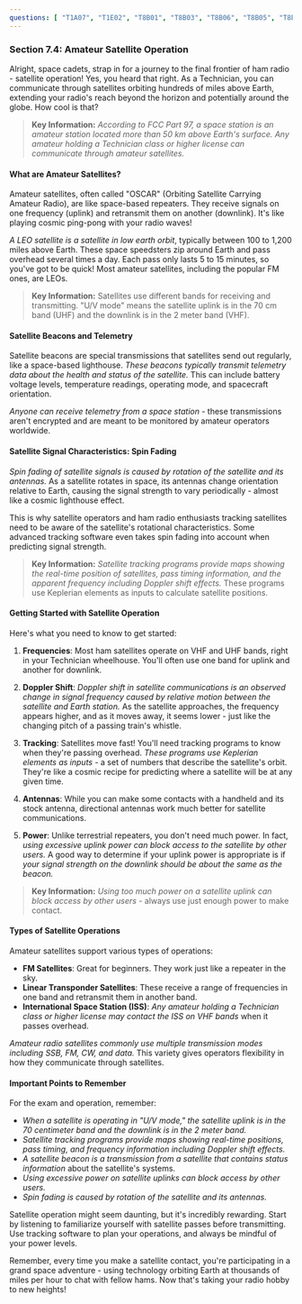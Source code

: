 ```yaml
---
questions: [ "T1A07", "T1E02", "T8B01", "T8B03", "T8B06", "T8B05", "T8B04", "T8B09", "T8B11", "T1B02", "T8B02", "T8B07", "T8B08", "T8B10", "T8B12" ]
---
```


### Section 7.4: Amateur Satellite Operation

Alright, space cadets, strap in for a journey to the final frontier of ham radio - satellite operation! Yes, you heard that right. As a Technician, you can communicate through satellites orbiting hundreds of miles above Earth, extending your radio's reach beyond the horizon and potentially around the globe. How cool is that?

> **Key Information:**
> *According to FCC Part 97, a space station is an amateur station located more than 50 km above Earth's surface.* *Any amateur holding a Technician class or higher license can communicate through amateur satellites.*

#### What are Amateur Satellites?

Amateur satellites, often called "OSCAR" (Orbiting Satellite Carrying Amateur Radio), are like space-based repeaters. They receive signals on one frequency (uplink) and retransmit them on another (downlink). It's like playing cosmic ping-pong with your radio waves!

*A LEO satellite is a satellite in low earth orbit*, typically between 100 to 1,200 miles above Earth. These space speedsters zip around Earth and pass overhead several times a day. Each pass only lasts 5 to 15 minutes, so you've got to be quick! Most amateur satellites, including the popular FM ones, are LEOs.

> **Key Information:**
> Satellites use different bands for receiving and transmitting. "U/V mode" means the satellite uplink is in the 70 cm band (UHF) and the downlink is in the 2 meter band (VHF).

#### Satellite Beacons and Telemetry

Satellite beacons are special transmissions that satellites send out regularly, like a space-based lighthouse. *These beacons typically transmit telemetry data about the health and status of the satellite.* This can include battery voltage levels, temperature readings, operating mode, and spacecraft orientation.

*Anyone can receive telemetry from a space station* - these transmissions aren't encrypted and are meant to be monitored by amateur operators worldwide.

#### Satellite Signal Characteristics: Spin Fading

*Spin fading of satellite signals is caused by rotation of the satellite and its antennas.* As a satellite rotates in space, its antennas change orientation relative to Earth, causing the signal strength to vary periodically - almost like a cosmic lighthouse effect.

This is why satellite operators and ham radio enthusiasts tracking satellites need to be aware of the satellite's rotational characteristics. Some advanced tracking software even takes spin fading into account when predicting signal strength.

> **Key Information:**
> *Satellite tracking programs provide maps showing the real-time position of satellites, pass timing information, and the apparent frequency including Doppler shift effects.* These programs use Keplerian elements as inputs to calculate satellite positions.

#### Getting Started with Satellite Operation

Here's what you need to know to get started:

1. **Frequencies**: Most ham satellites operate on VHF and UHF bands, right in your Technician wheelhouse. You'll often use one band for uplink and another for downlink.

2. **Doppler Shift**: *Doppler shift in satellite communications is an observed change in signal frequency caused by relative motion between the satellite and Earth station.* As the satellite approaches, the frequency appears higher, and as it moves away, it seems lower - just like the changing pitch of a passing train's whistle.

3. **Tracking**: Satellites move fast! You'll need tracking programs to know when they're passing overhead. *These programs use Keplerian elements as inputs* - a set of numbers that describe the satellite's orbit. They're like a cosmic recipe for predicting where a satellite will be at any given time.
   
4. **Antennas**: While you can make some contacts with a handheld and its stock antenna, directional antennas work much better for satellite communications.

5. **Power**: Unlike terrestrial repeaters, you don't need much power. In fact, *using excessive uplink power can block access to the satellite by other users.* A good way to determine if your uplink power is appropriate is if *your signal strength on the downlink should be about the same as the beacon.*

> **Key Information:**
> *Using too much power on a satellite uplink can block access by other users* - always use just enough power to make contact.

#### Types of Satellite Operations

Amateur satellites support various types of operations:

- **FM Satellites**: Great for beginners. They work just like a repeater in the sky.
- **Linear Transponder Satellites**: These receive a range of frequencies in one band and retransmit them in another band.
- **International Space Station (ISS)**: *Any amateur holding a Technician class or higher license may contact the ISS on VHF bands* when it passes overhead.

*Amateur radio satellites commonly use multiple transmission modes including SSB, FM, CW, and data.* This variety gives operators flexibility in how they communicate through satellites.

#### Important Points to Remember

For the exam and operation, remember:

- *When a satellite is operating in "U/V mode," the satellite uplink is in the 70 centimeter band and the downlink is in the 2 meter band.*
- *Satellite tracking programs provide maps showing real-time positions, pass timing, and frequency information including Doppler shift effects.*
- *A satellite beacon is a transmission from a satellite that contains status information* about the satellite's systems.
- *Using excessive power on satellite uplinks can block access by other users.*
- *Spin fading is caused by rotation of the satellite and its antennas.*

Satellite operation might seem daunting, but it's incredibly rewarding. Start by listening to familiarize yourself with satellite passes before transmitting. Use tracking software to plan your operations, and always be mindful of your power levels.

Remember, every time you make a satellite contact, you're participating in a grand space adventure - using technology orbiting Earth at thousands of miles per hour to chat with fellow hams. Now that's taking your radio hobby to new heights!